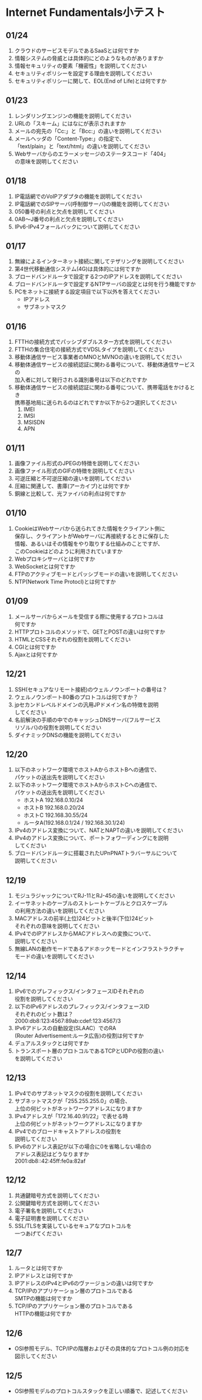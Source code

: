# Internet Fundamentals小テスト

## 01/24

1. クラウドのサービスモデルであるSaaSとは何ですか
1. 情報システムの脅威とは具体的にどのようなものがありますか
1.  情報セキュリティの要素「機密性」を説明してください
1. セキュリティポリシーを設定する理由を説明してください
1. セキュリティポリシーに関して、EOL(End of Life)とは何ですか

## 01/23

1. レンダリングエンジンの機能を説明してください
1. URLの「スキーム」にはなにが表示されますか
1. メールの宛先の「Cc:」と「Bcc:」の違いを説明してください
1. メールヘッダの「Content-Type:」の指定で、  
「text/plain」と「text/html」の違いを説明してください
1. Webサーバからのエラーメッセージのステータスコード「404」  
の意味を説明してください

## 01/18

1. IP電話網でのVoIPアダプタの機能を説明してください
1. IP電話網でのSIPサーバ(呼制御サーバ)の機能を説明してください
1. 050番号の利点と欠点を説明してください
1. 0AB〜J番号の利点と欠点を説明してください
1. IPv6-IPv4フォールバックについて説明してください

## 01/17

1. 無線によるインターネット接続に関してテザリングを説明してください
1. 第4世代移動通信システム(4G)は具体的には何ですか
1. ブロードバンドルータで設定する2つのIPアドレスを説明してください
1. ブロードバンドルータで設定するNTPサーバの設定とは何を行う機能ですか
1. PCをネットに接続する設定項目で以下以外を答えてください
    - IPアドレス
    - サブネットマスク

## 01/16

1. FTTHの接続方式でパッシブダブルスター方式を説明してください
1. FTTHの集合住宅の接続方式でVDSLタイプを説明してください
1. 移動体通信サービス事業者のMNOとMVNOの違いを説明してください
1. 移動体通信サービスの接続認証に関わる番号について、移動体通信サービスの  
加入者に対して発行される識別番号は以下のどれですか
1. 移動体通信サービスの接続認証に関わる番号について、携帯電話をかけるとき  
携帯基地局に送られるのはどれですか以下から2つ選択してください
    1. IMEI
    1. IMSI
    1. MSISDN
    1. APN

## 01/11

1. 画像ファイル形式のJPEGの特徴を説明してください
1. 画像ファイル形式のGIFの特徴を説明してください
1. 可逆圧縮と不可逆圧縮の違いを説明してください
1. 圧縮に関連して、書庫(アーカイブ)とは何ですか
1. 銅線と比較して、光ファイバの利点は何ですか

## 01/10

1. CookieはWebサーバから送られてきた情報をクライアント側に  
保存し、クライアントがWebサーバに再接続するときに保存した  
情報、あるいはその情報をやり取りする仕組みのことですが、  
このCookieはどのように利用されていますか
1. Webプロキシサーバとは何ですか
1. WebSocketとは何ですか
1. FTPのアクティブモードとパッシブモードの違いを説明してください
1. NTP(Network Time Protocl)とは何ですか

## 01/09

1. メールサーバからメールを受信する際に使用するプロトコルは  
何ですか
1. HTTPプロトコルのメソッドで、GETとPOSTの違いは何ですか
1. HTMLとCSSそれぞれの役割を説明してください
1. CGIとは何ですか
1. Ajaxとは何ですか

## 12/21

1. SSH(セキュアなリモート接続)のウェルノウンポートの番号は？
1. ウェルノウンポート80番のプロトコルは何ですか？
1. jpセカンドレベルドメインの汎用JPドメイン名の特徴を説明  
してください
1. 名前解決の手順の中でのキャッシュDNSサーバ(フルサービス  
リゾルバ)の役割を説明してください
1. ダイナミックDNSの機能を説明してください

## 12/20

1. 以下のネットワーク環境でホストAからホストBへの通信で、  
パケットの送出先を説明してください
1. 以下のネットワーク環境でホストAからホストCへの通信で、  
パケットの送出先を説明してください
    - ホストA 192.168.0.10/24
    - ホストB 192.168.0.20/24
    - ホストC 192.168.30.55/24
    - ルータA(192.168.0.1/24 / 192.168.30.1/24)
1. IPv4のアドレス変換について、NATとNAPTの違いを説明してください
1. IPv4のアドレス変換について、ポートフォワーディングにを説明  
してください
1. ブロードバンドルータに搭載されたUPnPNATトラバーサルについて  
説明してください

## 12/19

1. モジュラジャックについてRJ-11とRJ-45の違いを説明してください
1. イーサネットのケーブルのストレートケーブルとクロスケーブル  
の利用方法の違いを説明してください
1. MACアドレスの前半(上位)24ビットと後半(下位)24ビット  
それぞれの意味を説明してください
1. IPv4でのIPアドレスからMACアドレスへの変換について、  
説明してください
1. 無線LANの動作モードであるアドホックモードとインフラストラクチャ  
モードの違いを説明してください

## 12/14

1. IPv6でのプレフィックス/インタフェースIDそれぞれの  
役割を説明してください
1. 以下のIPv6アドレスのプレフィックス/インタフェースID  
それぞれのビット数は？  
2000:db8:123:4567:89ab:cdef:123:4567/3
1. IPv6アドレスの自動設定(SLAAC）でのRA  
(Router Advertisement:ルータ広告)の役割は何ですか
1. デュアルスタックとは何ですか
1. トランスポート層のプロトコルであるTCPとUDPの役割の違い  
を説明してください

## 12/13

1. IPv4でのサブネットマスクの役割を説明してください
1. サブネットマスクが「255.255.255.0」の場合、  
上位の何ビットがネットワークアドレスになりますか
1. IPv4アドレスが「172.16.40.91/22」で表せる時  
上位の何ビットがネットワークアドレスになりますか
1. IPv4でのブロードキャストアドレスの役割を  
説明してください
1. IPv6のアドレス表記が以下の場合に0を省略しない場合の  
アドレス表記はどうなりますか  
2001:db8::42:45ff:fe0a:82af

## 12/12

1. 共通鍵暗号方式を説明してください
1. 公開鍵暗号方式を説明してください
1. 電子署名を説明してください
1. 電子証明書を説明してください
1. SSL/TLSを実装しているセキュアなプロトコルを  
一つあげてください


## 12/7

1. ルータとは何ですか
1. IPアドレスとは何ですか
1. IPアドレスのIPv4とIPv6のヴァージョンの違いは何ですか
1. TCP/IPのアプリケーション層のプロトコルである  
SMTPの機能は何ですか
1. TCP/IPのアプリケーション層のプロトコルである  
HTTPの機能は何ですか

## 12/6

- OSI参照モデル、TCP/IPの階層およびその具体的なプロトコル例の対応を  
図示してください

## 12/5
- OSI参照モデルのプロトコルスタックを正しい順番で、記述してください
